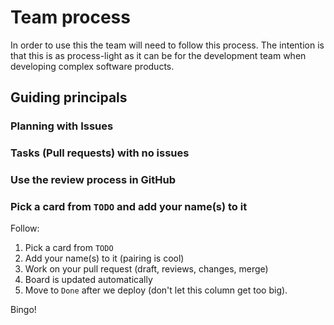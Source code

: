 # Team process

In order to use this the team will need to follow this process. The intention is that this is as process-light as it can be for the development team when developing complex software products.

## Guiding principals

### Planning with Issues

### Tasks (Pull requests) with no issues

### Use the review process in GitHub

### Pick a card from `TODO` and add your name(s) to it

Follow:

1. Pick a card from `TODO`
1. Add your name(s) to it (pairing is cool)
1. Work on your pull request (draft, reviews, changes, merge)
1. Board is updated automatically
1. Move to `Done` after we deploy (don't let this column get too big).

Bingo!
